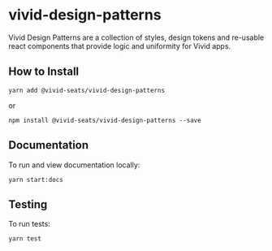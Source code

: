 # vivid-design-patterns

Vivid Design Patterns are a collection of styles, design tokens and re-usable react components that provide logic and uniformity for Vivid apps.

## How to Install
`yarn add @vivid-seats/vivid-design-patterns`

or

`npm install @vivid-seats/vivid-design-patterns --save`

  
## Documentation
To run and view documentation locally:

`yarn start:docs`


## Testing
To run tests:

`yarn test`
